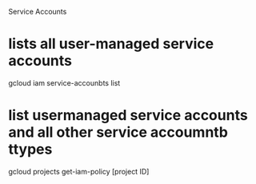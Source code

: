 Service Accounts

# lists all user-managed service accounts
gcloud iam service-accounbts list

# list usermanaged service accounts and all other service accoumntb ttypes
gcloud projects get-iam-policy [project ID]

